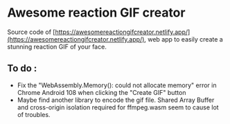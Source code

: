# Awesome reaction GIF creator
Source code of [https://awesomereactiongifcreator.netlify.app/](https://awesomereactiongifcreator.netlify.app/), web app to easily create a stunning reaction GIF of your face.

## To do :
- Fix the "WebAssembly.Memory(): could not allocate memory" error in Chrome Android 108 when clicking the "Create GIF" button
- Maybe find another library to encode the gif file.  Shared Array Buffer and cross-origin isolation required for ffmpeg.wasm seem to cause lot of troubles.